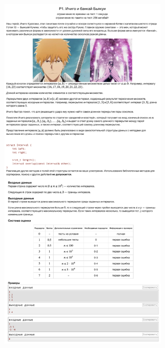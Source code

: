 

<p align="center">
 <img width="" src="P-1_1.png" alt="P-1_1"/>
 <img width="" src="P-1_2.png" alt="P-1_2"/>
</p>
